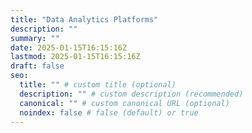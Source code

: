 ```yaml
---
title: "Data Analytics Platforms"
description: ""
summary: ""
date: 2025-01-15T16:15:16Z
lastmod: 2025-01-15T16:15:16Z
draft: false
seo:
  title: "" # custom title (optional)
  description: "" # custom description (recommended)
  canonical: "" # custom canonical URL (optional)
  noindex: false # false (default) or true
---
```

